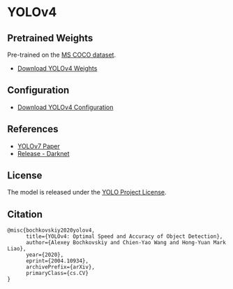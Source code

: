 # YOLOv4

## Pretrained Weights

Pre-trained on the [MS COCO dataset](https://cocodataset.org).

- [Download YOLOv4 Weights](https://github.com/AlexeyAB/darknet/releases/download/yolov4/yolov4.weights)

## Configuration

- [Download YOLOv4 Configuration](https://github.com/AlexeyAB/darknet/raw/master/cfg/yolov4.cfg)

## References

- [YOLOv7 Paper](https://arxiv.org/abs/2207.02696)
- [Release - Darknet](https://github.com/AlexeyAB/darknet/releases/tag/yolov4)

## License

The model is released under the [YOLO Project License](https://github.com/AlexeyAB/darknet/blob/master/LICENSE).

## Citation
```text
@misc{bochkovskiy2020yolov4,
      title={YOLOv4: Optimal Speed and Accuracy of Object Detection}, 
      author={Alexey Bochkovskiy and Chien-Yao Wang and Hong-Yuan Mark Liao},
      year={2020},
      eprint={2004.10934},
      archivePrefix={arXiv},
      primaryClass={cs.CV}
}
```